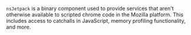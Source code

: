 `nsJetpack` is a binary component used to provide services
that aren't otherwise available to scripted chrome code in the Mozilla
platform. This includes access to catchalls in JavaScript, memory
profiling functionality, and more.
